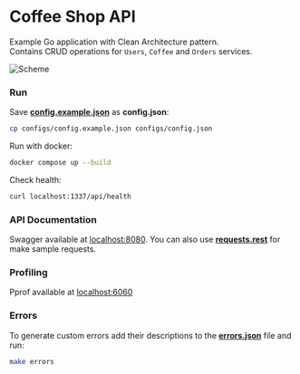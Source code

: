 # Coffee Shop API

Example Go application with Clean Architecture pattern. \
Contains CRUD operations for `Users`, `Coffee` and `Orders` services.

![Scheme](https://iili.io/JLaxaUX.png)

### Run

Save **[config.example.json](configs/config.example.json)** as **config.json**:
```bash
cp configs/config.example.json configs/config.json
```

Run with docker:
```bash
docker compose up --build
```

Check health:
```bash
curl localhost:1337/api/health
```

### API Documentation

Swagger available at [localhost:8080](http://localhost:8080/). You can also use **[requests.rest](api/requests.rest)** for make sample requests.

### Profiling

Pprof available at [localhost:6060](http://localhost:6060/)

### Errors

To generate custom errors add their descriptions to the **[errors.json](configs/errors.json)** file and run:
```bash
make errors
```
